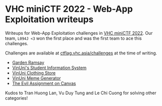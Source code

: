 # VHC miniCTF 2022 - Web-App Exploitation writeups

Writeups for Web-App Exploitation challenges in [VHC miniCTF 2022](https://www.facebook.com/pwn3dbyVHC/posts/119698597397020). Our team, `L094J <3` won the first place and was the first team to ace this challenges.

Challenges are available at [ctflag.vhc.asia/challenges](http://ctflag.vhc.asia/challenges) at the time of writing.

- [Garden Ramsay](garden-ramsay/garden-ramsay.md)
- [VinUni's Student Information System](vinuni-sis/vinuni-sis.md)
- [VinUni Clothing Store](vinuni-clothing-store/vinuni-clothing-store.md)
- [VinUni Meme Generator](vinuni-memegen/vinuni-memegen.md)
- [The Evil Assignment on Canvas](canvas/canvas.md)

Kudos to Tran Huong Lan, Vu Duy Tung and Le Chi Cuong for solving other categories!